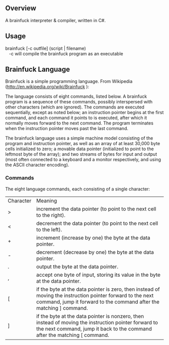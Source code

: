 Overview
--------
A brainfuck interpreter & compiler, written in C#.

Usage
-----

brainfuck \[\-c outfile\] \(script | filename\)  
&nbsp;&nbsp;&nbsp;\-c will compile the brainfuck program as an executable

Brainfuck Language
------------------
Brainfuck is a simple programming language.  From Wikipedia \(http://en.wikipedia.org/wiki/Brainfuck \):

The language consists of eight commands, listed below. A brainfuck program is a sequence of these commands, possibly interspersed with other characters (which are ignored). The commands are executed sequentially, except as noted below; an instruction pointer begins at the first command, and each command it points to is executed, after which it normally moves forward to the next command. The program terminates when the instruction pointer moves past the last command.

The brainfuck language uses a simple machine model consisting of the program and instruction pointer, as well as an array of at least 30,000 byte cells initialized to zero; a movable data pointer (initialized to point to the leftmost byte of the array); and two streams of bytes for input and output (most often connected to a keyboard and a monitor respectively, and using the ASCII character encoding).

### Commands ###

The eight language commands, each consisting of a single character:

<table>

<tr><td>Character</td><td>Meaning</td></tr>
<tr><td>&gt;</td><td>increment the data pointer (to point to the next cell to the right).</td></tr>
<tr><td>&lt;</td><td>decrement the data pointer (to point to the next cell to the left).</td></tr>
<tr><td>+</td><td>increment (increase by one) the byte at the data pointer.</td></tr>
<tr><td>-</td><td>decrement (decrease by one) the byte at the data pointer.</td></tr>
<tr><td>.</td><td>output the byte at the data pointer.</td></tr>
<tr><td>,</td><td>accept one byte of input, storing its value in the byte at the data pointer.</td></tr>
<tr><td>[</td><td>if the byte at the data pointer is zero, then instead of moving the instruction pointer forward to the next command, jump it forward to the command after the matching ] command.</td></tr>
<tr><td>]</td><td>if the byte at the data pointer is nonzero, then instead of moving the instruction pointer forward to the next command, jump it back to the command after the matching [ command.</td></tr>

</table>